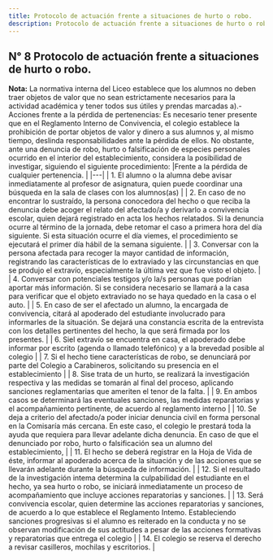 ```yaml
---
title: Protocolo de actuación frente a situaciones de hurto o robo.
description: Protocolo de actuación frente a situaciones de hurto o robo. 
---
```

## N° 8 Protocolo de actuación frente a situaciones de hurto o robo.  
**Nota:** La normativa interna del Liceo establece que los alumnos no deben traer objetos de valor que no sean estrictamente necesarios para la actividad académica y tener todos sus útiles y prendas marcadas a).- Acciones frente a la pérdida de pertenencias: Es necesario tener presente que en el Reglamento Interno de Convivencia, el colegio establece la prohibición de portar objetos de valor y dinero a sus alumnos y, al mismo tiempo, deslinda responsabilidades ante la pérdida de ellos. No obstante, ante una denuncia de robo, hurto o falsificación de especies personales ocurrido en el interior del establecimiento, considera la posibilidad de investigar, siguiendo el siguiente procedimiento:
|Frente a la pérdida de cualquier pertenencia. |
|---|
| 1. El alumno o la alumna debe avisar inmediatamente al profesor de asignatura, quien puede coordinar una búsqueda en la sala de clases con los alumnos(as) |
| 2. En caso de no encontrar lo sustraído, la persona conocedora del hecho o que reciba la denuncia debe acoger el relato del afectado/a y derivarlo a convivencia escolar, quien dejará registrado en acta los hechos relatados. Si la denuncia ocurre al término de la jornada, debe retomar el caso a primera hora del día siguiente. Si esta situación ocurre el día viemes, el procedimiento se ejecutará el primer día hábil de la semana siguiente. |
| 3. Conversar con la persona afectada para recoger la mayor cantidad de información, registrando las características de lo extraviado y las circunstancias en que se produjo el extravío, especialmente la última vez que fue visto el objeto. |
| 4. Conversar con potenciales testigos y/o la/s personas que podrían aportar más información. Si se considera necesario se llamará a la casa para verificar que el objeto extraviado no se haya quedado en la casa o el auto. |
| 5. En caso de ser el afectado un alumno, la encargada de convivencia, citará al apoderado del estudiante involucrado para informarles de la situación. Se dejará una constancia escrita de la entrevista con los detalles pertinentes del hecho, la que será firmada por los presentes. |
| 6. Siel extravío se encuentra en casa, el apoderado debe informar por escrito (agenda o llamado telefónico) y a la brevedad posible al colegio |
| 7. Si el hecho tiene características de robo, se denunciará por parte del Colegio a Carabineros, solicitando su presencia en el establecimiento |
| 8. Sise trata de un hurto, se realizará la investigación respectiva y las medidas se tomarán al final del proceso, aplicando sanciones reglamentarias que ameriten el tenor de la falta. |
| 9. En ambos casos se determinará las eventuales sanciones, las medidas reparatorias y el acompañamiento pertinente, de acuerdo al reglamento interno |
| 10. Se deja a criterio del afectado/a poder iniciar denuncia civil en forma personal en la Comisaría más cercana. En este caso, el colegio le prestará toda la ayuda que requiera para llevar adelante dicha denuncia. En caso de que el denunciado por robo, hurto o falsificación sea un alumno del establecimiento, |
| 11. El hecho se deberá registrar en la Hoja de Vida de éste, informar al apoderado acerca de la situación y de las acciones que se llevarán adelante durante la búsqueda de información. |
| 12. Si el resultado de la investigación intema determina la culpabilidad del estudiante en el hecho, ya sea hurto o robo, se iniciará inmediatamente un proceso de acompañamiento que incluye acciones reparatorias y sanciones. |
| 13. Será convivencia escolar, quien determine las acciones reparatorias y sanciones, de acuerdo a lo que establece el Reglamento Intemo. Estableciendo sanciones progresivas si el alumno es reiterado en la conducta y no se observan modificación de sus actitudes a pesar de las acciones formativas y reparatorias que entrega el colegio |
| 14. El colegio se reserva el derecho a revisar casilleros, mochilas y escritorios. |
